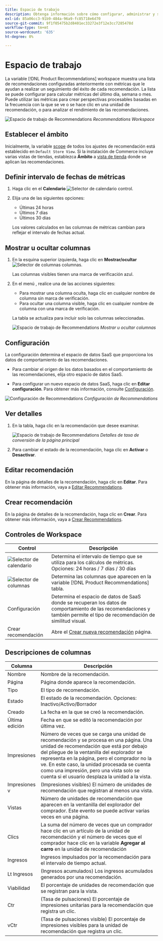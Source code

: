 ```yaml
---
title: Espacio de trabajo
description: Obtenga información sobre cómo configurar, administrar y supervisar el rendimiento de las recomendaciones de productos.
exl-id: 85a06cc3-91b9-484a-96a9-fc85718e6d70
source-git-commit: 9f1f05475b2d8401ec33272e3f12e3cc7285478d
workflow-type: tm+mt
source-wordcount: '635'
ht-degree: 0%

---
```


# Espacio de trabajo

La variable [!DNL Product Recommendations] workspace muestra una lista de recomendaciones configuradas anteriormente con métricas que le ayudan a realizar un seguimiento del éxito de cada recomendación. La lista se puede configurar para calcular métricas del último día, semana o mes. Puede utilizar las métricas para crear perspectivas procesables basadas en la frecuencia con la que se ve o se hace clic en una unidad de recomendación, o para analizar el rendimiento de las recomendaciones.

![Espacio de trabajo de Recommendations](assets/workspace.png)
_Recommendations Workspace_

## Establecer el ámbito

Inicialmente, la variable [scope](https://docs.magento.com/user-guide/stores/websites-stores-views.html) de todos los ajustes de recomendación está establecido en `Default Store View`. Si la instalación de Commerce incluye varias vistas de tiendas, establezca **Ámbito** a [vista de tienda](https://docs.magento.com/user-guide/configuration/scope.html) donde se aplican las recomendaciones.

## Definir intervalo de fechas de métricas

1. Haga clic en el **Calendario** ![Selector de calendario](assets/icon-calendar.png) control.

1. Elija una de las siguientes opciones:

   - Últimas 24 horas
   - Últimos 7 días
   - Últimos 30 días

   Los valores calculados en las columnas de métricas cambian para reflejar el intervalo de fechas actual.

## Mostrar u ocultar columnas

1. En la esquina superior izquierda, haga clic en **Mostrar/ocultar** ![Selector de columnas](assets/icon-show-hide-columns.png) columnas.

   Las columnas visibles tienen una marca de verificación azul.

1. En el menú , realice una de las acciones siguientes:

   - Para mostrar una columna oculta, haga clic en cualquier nombre de columna sin marca de verificación.
   - Para ocultar una columna visible, haga clic en cualquier nombre de columna con una marca de verificación.

   La tabla se actualiza para incluir solo las columnas seleccionadas.

   ![Espacio de trabajo de Recommendations](assets/workspace-select-columns.png)
   _Mostrar u ocultar columnas_

## Configuración

La configuración determina el espacio de datos SaaS que proporciona los datos de comportamiento de las recomendaciones.

- Para cambiar el origen de los datos basados en el comportamiento de las recomendaciones, elija otro espacio de datos SaaS.

- Para configurar un nuevo espacio de datos SaaS, haga clic en **Editar configuración**. Para obtener más información, consulte [Configuración](settings.md).

![Configuración de Recommendations](assets/settings.png)
_Configuración de Recommendations_

## Ver detalles

1. En la tabla, haga clic en la recomendación que desee examinar.

   ![Espacio de trabajo de Recommendations](assets/recommendation-detail.png)
   _Detalles de tasa de conversión de la página principal_

1. Para cambiar el estado de la recomendación, haga clic en **Activar** o **Desactivar**.

## Editar recomendación

En la página de detalles de la recomendación, haga clic en **Editar**. Para obtener más información, vaya a [Editar Recommendations](edit.md).

## Crear recomendación

En la página de detalles de la recomendación, haga clic en **Crear**. Para obtener más información, vaya a [Crear Recommendations](create.md).

## Controles de Workspace

| Control | Descripción |
|---|---|
| ![Selector de calendario](assets/icon-calendar.png) | Determina el intervalo de tiempo que se utiliza para los cálculos de métricas. Opciones: 24 horas / 7 días / 30 días |
| ![Selector de columnas](assets/icon-show-hide-columns.png) | Determina las columnas que aparecen en la variable [!DNL Product Recommendations] tabla. |
| Configuración | Determina el espacio de datos de SaaS donde se recuperan los datos de comportamiento de las recomendaciones y también permite el tipo de recomendación de similitud visual. |
| Crear recomendación | Abre el [Crear nueva recomendación](create.md) página. |

## Descripciones de columnas

| Columna | Descripción |
|---|---|
| Nombre | Nombre de la recomendación. |
| Página | Página donde aparece la recomendación. |
| Tipo | El tipo de recomendación. |
| Estado | El estado de la recomendación. Opciones: Inactivo/Activo/Borrador |
| Creado | La fecha en la que se creó la recomendación. |
| Última edición | Fecha en que se editó la recomendación por última vez. |
| Impresiones | Número de veces que se carga una unidad de recomendación y se procesa en una página. Una unidad de recomendación que está por debajo del pliegue de la ventanilla del explorador se representa en la página, pero el comprador no la ve. En este caso, la unidad procesada se cuenta como una impresión, pero una vista solo se cuenta si el usuario desplaza la unidad a la vista. |
| Impresiones v | (Impresiones visibles) El número de unidades de recomendación que registran al menos una vista. |
| Vistas | Número de unidades de recomendación que aparecen en la ventanilla del explorador del comprador. Este evento se puede activar varias veces en una página. |
| Clics | La suma del número de veces que un comprador hace clic en un artículo de la unidad de recomendación y el número de veces que el comprador hace clic en la variable **Agregar al carro** en la unidad de recomendación |
| Ingresos | Ingresos impulsados por la recomendación para el intervalo de tiempo actual. |
| Lt Ingresos | (Ingresos acumulados) Los ingresos acumulados generados por una recomendación. |
| Viabilidad | El porcentaje de unidades de recomendación que se registran para la vista. |
| Ctr | (Tasa de pulsaciones) El porcentaje de impresiones unitarias para la recomendación que registra un clic. |
| vCtr | (Tasa de pulsaciones visible) El porcentaje de impresiones visibles para la unidad de recomendación que registra un clic. |
